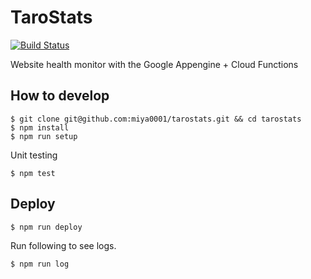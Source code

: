# TaroStats

[![Build Status](https://travis-ci.org/miya0001/tarostats.svg?branch=master)](https://travis-ci.org/miya0001/tarostats)

Website health monitor with the Google Appengine + Cloud Functions


## How to develop

```
$ git clone git@github.com:miya0001/tarostats.git && cd tarostats
$ npm install
$ npm run setup
```

Unit testing

```
$ npm test
```

## Deploy

```
$ npm run deploy
```

Run following to see logs.

```
$ npm run log
```
